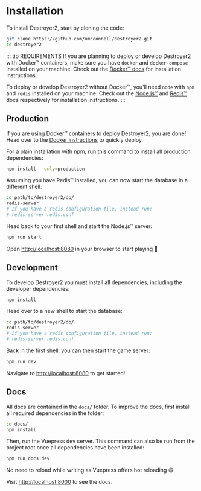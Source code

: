 # Installation

To install Destroyer2, start by cloning the code:

```bash
git clone https://github.com/umcconnell/destroyer2.git
cd destroyer2
```

::: tip REQUIREMENTS
If you are planning to deploy or develop Destroyer2 with Docker™ containers,
make sure you have `docker` and `docker-compose` installed on your machine.
Check out the [Docker™ docs](https://docs.docker.com/get-docker/) for
installation instructions.

To deploy or develop Destroyer2 without Docker™, you'll need `node` with `npm`
and `redis` installed on your machine. Check out the
[Node.js™](https://nodejs.org/en/) and [Redis™](https://redis.io/download) docs
respectively for installation instructions.
:::

## Production

If you are using Docker™ containers to deploy Destroyer2, you are done! Head
over to the [Docker instructions](./docker.md) to quickly deploy.

For a plain installation with npm, run this command to install all production
dependencies:

```bash
npm install --only=production
```

Assuming you have Redis™ installed, you can now start the database in a
different shell:

```bash
cd path/to/destroyer2/db/
redis-server
# If you have a redis configuration file, instead run:
# redis-server redis.conf
```

Head back to your first shell and start the Node.js™ server:

```bash
npm run start
```

Open [http://localhost:8080](http://localhost:8080) in your browser to start
playing :rocket:

## Development

To develop Destroyer2 you must install all dependencies, including the developer
dependencies:

```bash
npm install
```

Head over to a new shell to start the database:

```bash
cd path/to/destroyer2/db/
redis-server
# If you have a redis configuration file, instead run:
# redis-server redis.conf
```

Back in the first shell, you can then start the game server:

```bash
npm run dev
```

Navigate to [http://localhost:8080](http://localhost:8080) to get started!

## Docs

All docs are contained in the `docs/` folder. To improve the docs, first
install all required dependencies in the folder:

```bash
cd docs/
npm install
```

Then, run the Vuepress dev server. This command can also be run from the project
root once all dependencies have been installed:

```bash
npm run docs:dev
```

No need to reload while writing as Vuepress offers hot reloading :smile:

Visit [http://localhost:8000](http://localhost:8000) to see the docs.
